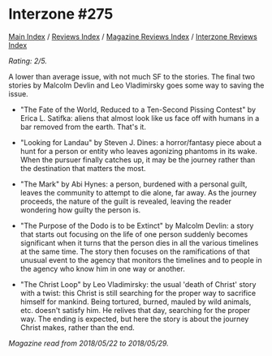 # Interzone #275

[Main Index](../../../README.md) / [Reviews Index](../../README.md) / [Magazine Reviews Index](../README.md) / [Interzone Reviews Index](README.md)

*Rating: 2/5.*

A lower than average issue, with not much SF to the stories. The final two stories by Malcolm Devlin and Leo Vladimirsky goes some way to saving the issue.

- "The Fate of the World, Reduced to a Ten-Second Pissing Contest" by Erica L. Satifka: aliens that almost look like us face off with humans in a bar removed from the earth. That's it.

- "Looking for Landau" by Steven J. Dines: a horror/fantasy piece about a hunt for a person or entity who leaves agonizing phantoms in its wake. When the pursuer finally catches up, it may be the journey rather than the destination that matters the most.

- "The Mark" by Abi Hynes: a person, burdened with a personal guilt, leaves the community to attempt to die alone, far away. As the journey proceeds, the nature of the guilt is revealed, leaving the reader wondering how guilty the person is.

- "The Purpose of the Dodo is to be Extinct" by Malcolm Devlin: a story that starts out focusing on the life of one person suddenly becomes significant when it turns that the person dies in all the various timelines at the same time. The story then focuses on the ramifications of that unusual event to the agency that monitors the timelines and to people in the agency who know him in one way or another.

- "The Christ Loop" by Leo Vladimirsky: the usual 'death of Christ' story with a twist: this Christ is still searching for the proper way to sacrifice himself for mankind. Being tortured, burned, mauled by wild animals, etc. doesn't satisfy him. He relives that day, searching for the proper way. The ending is expected, but here the story is about the journey Christ makes, rather than the end.

*Magazine read from 2018/05/22 to 2018/05/29.*
